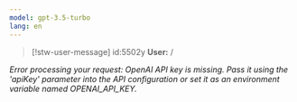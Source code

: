 ```yaml
---
model: gpt-3.5-turbo
lang: en
---
```


<!--STW ID:5502y,ROLE:user,COMMAND: -->
>[!stw-user-message] id:5502y
>**User:** / <span style="color:rgb(0, 0, 0)"></span>


<!--STW ID:57u12,ROLE:steward-->
*Error processing your request: OpenAI API key is missing. Pass it using the 'apiKey' parameter into the API configuration or set it as an environment variable named OPENAI_API_KEY.*
